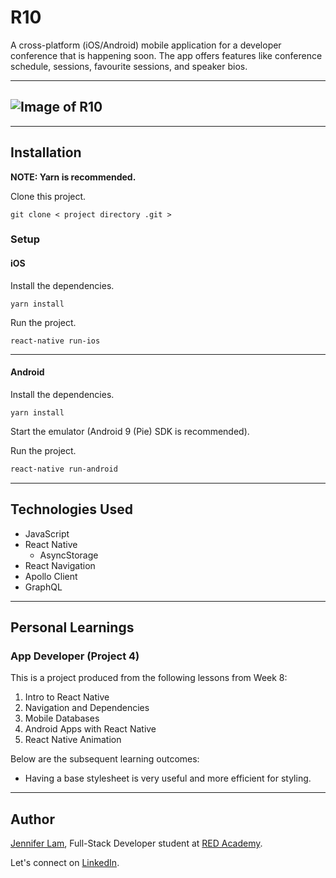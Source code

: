 # R10

A cross-platform (iOS/Android) mobile application for a developer conference that is happening soon.
The app offers features like conference schedule, sessions, favourite sessions, and speaker bios.

---

## ![Image of R10](https://github.com/nejmal/R10/blob/master/R10.png)

---

## Installation

**NOTE: Yarn is recommended.**

Clone this project.

```
git clone < project directory .git >
```

### Setup

#### iOS

Install the dependencies.

```
yarn install
```

Run the project.

```
react-native run-ios
```

---

#### Android

Install the dependencies.

```
yarn install
```

Start the emulator (Android 9 (Pie) SDK is recommended).

Run the project.

```bash
react-native run-android
```

---

## Technologies Used

- JavaScript
- React Native
  - AsyncStorage
- React Navigation
- Apollo Client
- GraphQL

---

## Personal Learnings

### App Developer (Project 4)

This is a project produced from the following lessons from Week 8:

1. Intro to React Native
2. Navigation and Dependencies
3. Mobile Databases
4. Android Apps with React Native
5. React Native Animation

Below are the subsequent learning outcomes:

- Having a base stylesheet is very useful and more efficient for styling.

---

## Author

[Jennifer Lam](https://github.com/nejmal), Full-Stack Developer student at [RED Academy](https://redacademy.com/vancouver/).

Let's connect on [LinkedIn](https://www.linkedin.com/in/jenniferlam-/).
